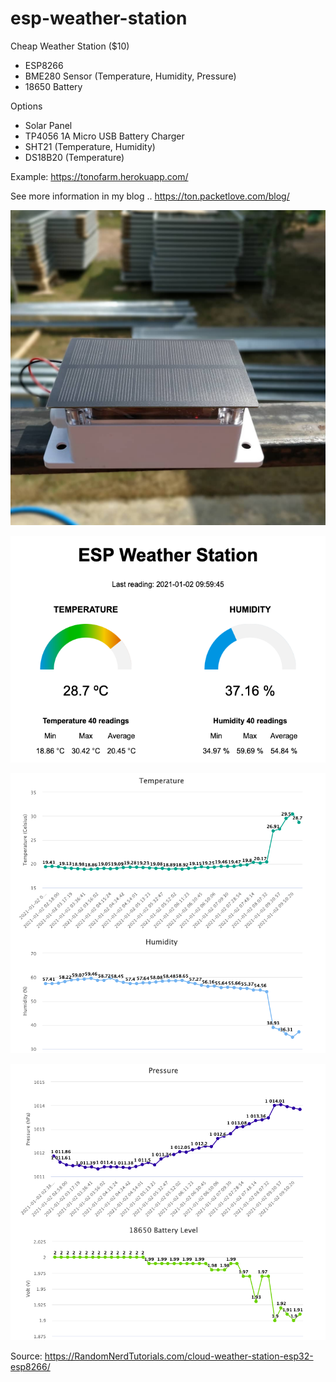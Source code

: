 # esp-weather-station

Cheap Weather Station ($10) 
- ESP8266
- BME280 Sensor (Temperature, Humidity, Pressure)
- 18650 Battery

Options
- Solar Panel
- TP4056 1A Micro USB Battery Charger
- SHT21 (Temperature, Humidity)
- DS18B20 (Temperature)

Example: https://tonofarm.herokuapp.com/

See more information in my blog ..
https://ton.packetlove.com/blog/

![Cheap ESP Weather Station](images/esp-weather-station.jpg)

![Dashboard](images/dashboard01.png)

![Dashboard](images/dashboard02.png)

![Dashboard](images/dashboard03.png)


Source: https://RandomNerdTutorials.com/cloud-weather-station-esp32-esp8266/